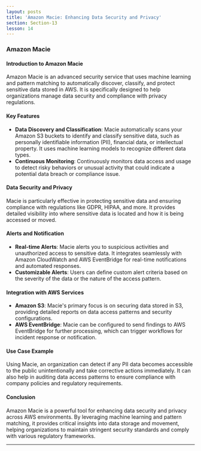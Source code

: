 ```yaml
---
layout: posts
title: 'Amazon Macie: Enhancing Data Security and Privacy'
section: Section-13
lesson: 14
---
```


### Amazon Macie

#### Introduction to Amazon Macie

Amazon Macie is an advanced security service that uses machine learning and pattern matching to automatically discover, classify, and protect sensitive data stored in AWS. It is specifically designed to help organizations manage data security and compliance with privacy regulations.

<!-- pagebreak -->

#### Key Features

- **Data Discovery and Classification**: Macie automatically scans your Amazon S3 buckets to identify and classify sensitive data, such as personally identifiable information (PII), financial data, or intellectual property. It uses machine learning models to recognize different data types.
- **Continuous Monitoring**: Continuously monitors data access and usage to detect risky behaviors or unusual activity that could indicate a potential data breach or compliance issue.
<!-- pagebreak -->

#### Data Security and Privacy

Macie is particularly effective in protecting sensitive data and ensuring compliance with regulations like GDPR, HIPAA, and more. It provides detailed visibility into where sensitive data is located and how it is being accessed or moved.

<!-- pagebreak -->

#### Alerts and Notification

- **Real-time Alerts**: Macie alerts you to suspicious activities and unauthorized access to sensitive data. It integrates seamlessly with Amazon CloudWatch and AWS EventBridge for real-time notifications and automated responses.
- **Customizable Alerts**: Users can define custom alert criteria based on the severity of the data or the nature of the access pattern.
<!-- pagebreak -->

#### Integration with AWS Services

- **Amazon S3**: Macie's primary focus is on securing data stored in S3, providing detailed reports on data access patterns and security configurations.
- **AWS EventBridge**: Macie can be configured to send findings to AWS EventBridge for further processing, which can trigger workflows for incident response or notification.
<!-- pagebreak -->

#### Use Case Example

Using Macie, an organization can detect if any PII data becomes accessible to the public unintentionally and take corrective actions immediately. It can also help in auditing data access patterns to ensure compliance with company policies and regulatory requirements.

<!-- pagebreak -->

#### Conclusion

Amazon Macie is a powerful tool for enhancing data security and privacy across AWS environments. By leveraging machine learning and pattern matching, it provides critical insights into data storage and movement, helping organizations to maintain stringent security standards and comply with various regulatory frameworks.

---
